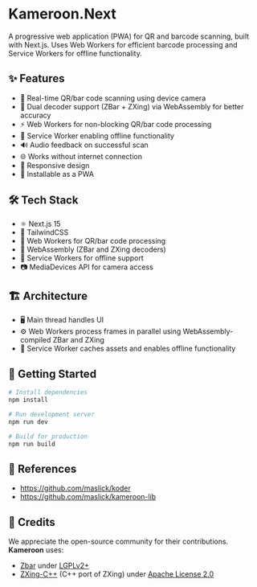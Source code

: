 # Kameroon.Next

A progressive web application (PWA) for QR and barcode scanning, built with Next.js. 
Uses Web Workers for efficient barcode processing and Service Workers for offline functionality.


## ✨ Features
- 📸 Real-time QR/bar code scanning using device camera
- 🔄 Dual decoder support (ZBar + ZXing) via WebAssembly for better accuracy
- ⚡ Web Workers for non-blocking QR/bar code processing
- 🔌 Service Worker enabling offline functionality
- 🔊 Audio feedback on successful scan
- 🌐 Works without internet connection
- 📱 Responsive design
- 💾 Installable as a PWA

## 🛠️ Tech Stack
- ⚛️ Next.js 15
- 🎨 TailwindCSS
- 👷 Web Workers for QR/bar code processing
- 🔧 WebAssembly (ZBar and ZXing decoders)
- 🔄 Service Workers for offline support
- 📷 MediaDevices API for camera access

## 🏗️ Architecture
- 🖥️ Main thread handles UI
- ⚙️ Web Workers process frames in parallel using WebAssembly-compiled ZBar and ZXing
- 💾 Service Worker caches assets and enables offline functionality

## 🚀 Getting Started
```bash
# Install dependencies
npm install

# Run development server
npm run dev

# Build for production
npm run build
```

## 🔭 References
* https://github.com/maslick/koder
* https://github.com/maslick/kameroon-lib

## 🙏 Credits
We appreciate the open-source community for their contributions. **Kameroon** uses:

- [Zbar](https://github.com/mchehab/zbar) under [LGPLv2+](https://github.com/mchehab/zbar/blob/master/LICENSE.md)
- [ZXing-C++](https://github.com/zxing-cpp/zxing-cpp) (C++ port of ZXing) under [Apache License 2.0](https://github.com/zxing-cpp/zxing-cpp/blob/master/LICENSE)